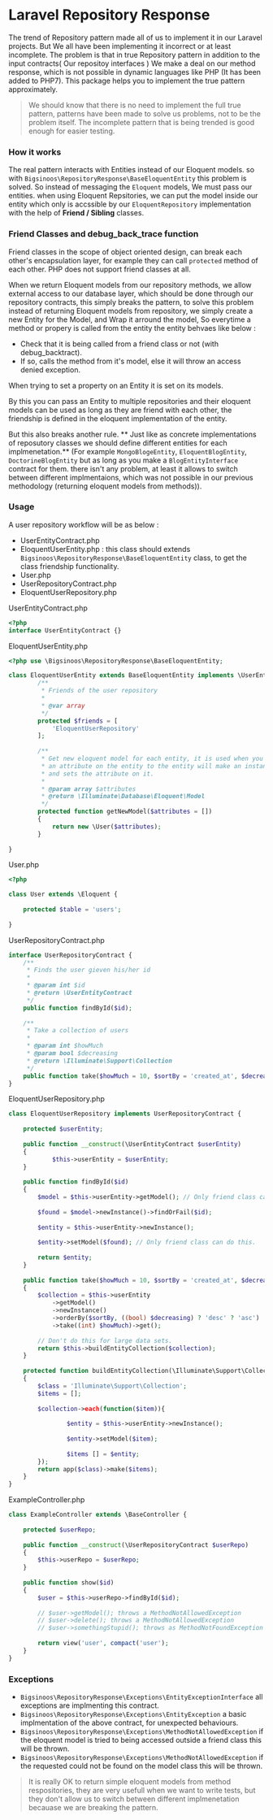 # Laravel Repository Response
The trend of Repository pattern made all of us to implement it in our Laravel projects. But We all have been implementing it incorrect or at least incomplete. The problem is that in true Repository pattern in addition to the input contracts( Our repositoy interfaces ) We make a deal on our method response, which is not possible in dynamic languages like PHP (It has been added to PHP7). This package helps you to implement the true pattern approximately.

> We should know that there is no need to implement the full true pattern, patterns have been made to solve us problems, not to be the problem itself. The incomplete pattern that is being trended is good enough for easier testing.

### How it works
The real pattern interacts with Entities instead of our Eloquent models. so with ```Bigsinoos\RepositoryResponse\BaseEloquentEntity``` this problem is solved. So instead of messaging the ```Eloquent``` models, We must pass our entities. when using Eloquent Repsitories, we can put the model inside our entity which only is accssible by our ```EloquentRepository``` implementation with the help of **Friend / Sibling** classes.

### Friend Classes and debug_back_trace function

Friend classes in the scope of object oriented design, can break each other's encapsulation layer, for example they can call ```protected``` method of each other. PHP does not support friend classes at all.

When we return Eloquent models from our repository methods, we allow external access to our database layer, which should be done through our repository contracts, this simply breaks the pattern, to solve this problem instead of returning Eloquent models from repository, we simply create a new Entity for the Model, and Wrap it arround the model, So everytime a method or propery is called from the entity the entity behvaes like below :
  * Check that it is being called from a friend class or not (with debug_backtract).
  * If so, calls the method from it's model, else it will throw an access denied exception.

When trying to set a property on an Entity it is set on its models.

By this you can pass an Entity to multiple repositories and their eloquent models can be used as long as they are friend with each other, the friendship is defined in the eloquent implementation of the entity.

But this also breaks another rule. ** Just like as concrete implementations of reposutory classes we should define different entities for each implmenetation.** (For example ```MongoBlogeEntity```, ```EloquentBlogEntity```, ```DoctorineBlogEntity``` but as long as you make a ```BlogEntityInterface``` contract for them. there isn't any problem, at least it allows to switch between different implmentaions, which was not possible in our previous methodology (returning eloquent models from methods)).

### Usage

A user repository workflow will be as below :
 * UserEntityContract.php
 * EloquentUserEntity.php : this class should extends ```Bigsinoos\RepositoryResponse\BaseEloquentEntity``` class, to get the class friendship functionality.
 * User.php
 * UserRepositoryContract.php
 * EloquentUserRepository.php

UserEntityContract.php

```php
<?php
interface UserEntityContract {}
```
EloquentUserEntity.php
```php
<?php use \Bigsinoos\RepositoryResponse\BaseEloquentEntity;

class EloquentUserEntity extends BaseEloquentEntity implements \UserEntityContract {
        /**
         * Friends of the user repository
         *
         * @var array
         */
        protected $friends = [
            'EloquentUserRepository'
        ];
        
        /**
         * Get new eloquent model for each entity, it is used when you set 
         * an attribute on the entity to the entity will make an instance of the model
         * and sets the attribute on it.
         *
         * @param array $attributes
         * @return \Illuminate\Database\Eloquent\Model
         */
        protected function getNewModel($attributes = [])
        {
            return new \User($attributes);
        }
    
}
```

User.php
```php
<?php

class User extends \Eloquent {
    
    protected $table = 'users';
    
}
```

UserRepositoryContract.php
```php
interface UserRepositoryContract {
    /**
     * Finds the user gieven his/her id
     * 
     * @param int $id
     * @return \UserEntityContract
     */
    public function findById($id);
    
    /**
     * Take a collection of users
     *
     * @param int $howMuch
     * @param bool $decreasing
     * @return \Illuminate\Support\Collection
     */
    public function take($howMuch = 10, $sortBy = 'created_at', $decreasing = true);
}
```
EloquentUserRepository.php
```php
class EloquentUserRepository implements UserRepositoryContract {
    
    protected $userEntity;
    
    public function __construct(\UserEntityContract $userEntity)
    {
            $this->userEntity = $userEntity;
    }
    
    public function findById($id)
    {
        $model = $this->userEntity->getModel(); // Only friend class can do this.
        
        $found = $model->newInstance()->findOrFail($id);
        
        $entity = $this->userEntity->newInstance();
        
        $entity->setModel($found); // Only friend class can do this.
        
        return $entity;
    }
    
    public function take($howMuch = 10, $sortBy = 'created_at', $decreasing = true)
    {
        $collection = $this->userEntity
            ->getModel()
            ->newInstance()
            ->orderBy($sortBy, ((bool) $decreasing) ? 'desc' ? 'asc')
            ->take((int) $howMuch)->get();
        
        // Don't do this for large data sets.
        return $this->buildEntityCollection($collection);
    }
    
    protected function buildEntityCollection(\Illuminate\Support\Collection $collection)
    {
        $class = 'Illuminate\Support\Collection';
        $items = [];
        
        $collection->each(function($item)){
        
                $entity = $this->userEntity->newInstance();
                
                $entity->setModel($item);
                
                $items [] = $entity;
        });
        return app($class)->make($items);
    }
}
```
ExampleController.php
```php
class ExampleController extends \BaseController {
    
    protected $userRepo;
    
    public function __construct(\UserRepositoryContract $userRepo)
    {
        $this->userRepo = $userRepo;
    }
    
    public function show($id)
    {
        $user = $this->userRepo->findById($id);
        
        // $user->getModel(); throws a MethodNotAllowedException
        // $user->delete(); throws a MethodNotAllowedException
        // $user->somethingStupid(); throws as MethodNotFoundException
        
        return view('user', compact('user');
    }
}
```
### Exceptions
 * ```Bigsinoos\RepositoryResponse\Exceptions\EntityExceptionInterface``` all exceptions are implmenting this contract.
 * ```Bigsinoos\RepositoryResponse\Exceptions\EntityException``` a basic implmentation of the above contract, for unexpected behaviours.
 * ```Bigsinoos\RepositoryResponse\Exceptions\MethodNotAllowedException``` if the eloquent model is tried to being accessed outside a friend class this will be thrown.
 * ```Bigsinoos\RepositoryResponse\Exceptions\MethodNotAllowedException``` if the requested could not be found on the model class this will be thrown.
 
> It is really OK to return simple eloquent models from method respositories, they are very usefull when we want to write tests, but they don't allow us to switch between different implmenetation becauase we are breaking the pattern.